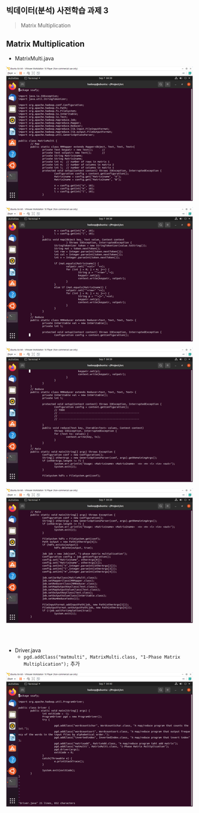## 빅데이터(분석) 사전학습 과제 3

> Matrix Multiplication



## Matrix Multiplication

+ MatrixMulti.java

![image-20210907203919336](3강.assets/image-20210907203919336.png)

![image-20210907203931070](3강.assets/image-20210907203931070.png)

![image-20210907203943568](3강.assets/image-20210907203943568.png)

![image-20210907203953736](3강.assets/image-20210907203953736.png)

<br/>

<br/>

+ Driver.java
  + `pgd.addClass("matmulti", MatrixMulti.class, "1-Phase Matrix Multiplication");` 추가

![image-20210907204044467](3강.assets/image-20210907204044467.png)

